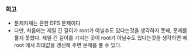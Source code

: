 ### 회고
- 문제자체는 흔한 DFS 문제이다
- 다만, 처음에는 제일 긴 길이가 root가 아닐수도 있다는것을 생각하지 못해, 문제를 풀지 못했다. 제일 긴 길이를 가지는 곳이 root가 아닐수도 있다는것을 생각하면 매 root 에서 최대값을 갱신해 주면 문제를 풀 수 있다.